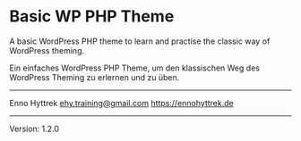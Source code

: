 # Basic WP PHP Theme
 A basic WordPress PHP theme to learn and practise the classic way of WordPress theming.

Ein einfaches WordPress PHP Theme, um den klassischen Weg des WordPress Theming zu erlernen und zu üben.

---

Enno Hyttrek
ehy.training@gmail.com
https://ennohyttrek.de

---

 Version: 1.2.0
